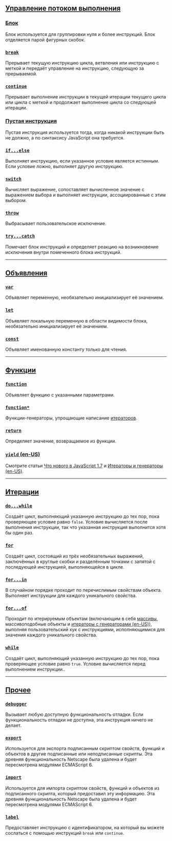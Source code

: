 ## [Управление потоком выполнения](https://developer.mozilla.org/ru/docs/Web/JavaScript/Reference/Statements#управление_потоком_выполнения)

### [Блок](https://developer.mozilla.org/ru/docs/Web/JavaScript/Reference/Statements/block)

Блок используется для группировки нуля и более инструкций. Блок отделяется парой фигурных скобок.

### [`break`](https://developer.mozilla.org/ru/docs/Web/JavaScript/Reference/Statements/break)

Прерывает текущую инструкцию цикла, ветвления или инструкцию с меткой и передаёт управление на инструкцию, следующую за прерываемой.

### [`continue`](https://developer.mozilla.org/ru/docs/Web/JavaScript/Reference/Statements/continue)

Прерывает выполнение инструкции в текущей итерации текущего цикла или цикла с меткой и продолжает выполнение цикла со следующей итерации.

### [Пустая инструкция](https://developer.mozilla.org/ru/docs/Web/JavaScript/Reference/Statements/Empty)

Пустая инструкция используется тогда, когда никакой инструкции быть не должно, а по синтаксису JavaScript она требуется.

### [`if...else`](https://developer.mozilla.org/ru/docs/Web/JavaScript/Reference/Statements/if...else)

Выполняет инструкцию, если указанное условие является истинным. Если условие ложно, выполняет другую инструкцию.

### [`switch`](https://developer.mozilla.org/ru/docs/Web/JavaScript/Reference/Statements/switch)

Вычисляет выражение, сопоставляет вычисленное значение с выражением выбора и выполняет инструкции, ассоциированные с этим выбором.

### [`throw`](https://developer.mozilla.org/ru/docs/Web/JavaScript/Reference/Statements/throw)

Выбрасывает пользовательское исключение.

### [`try...catch`](https://developer.mozilla.org/ru/docs/Web/JavaScript/Reference/Statements/try...catch)

Помечает блок инструкций и определяет реакцию на возникновение исключения внутри помеченного блока инструкций.

---

## [Объявления](https://developer.mozilla.org/ru/docs/Web/JavaScript/Reference/Statements#объявления)

### [`var`](https://developer.mozilla.org/ru/docs/Web/JavaScript/Reference/Statements/var)

Объявляет переменную, необязательно инициализирует её значением.

### [`let`](https://developer.mozilla.org/ru/docs/Web/JavaScript/Reference/Statements/let)

Объявляет локальную переменную в области видимости блока, необязательно инициализирует её значением.

### [`const`](https://developer.mozilla.org/ru/docs/Web/JavaScript/Reference/Statements/const)

Объявляет именованную константу только для чтения.

---

## [Функции](https://developer.mozilla.org/ru/docs/Web/JavaScript/Reference/Statements#функции)

### [`function`](https://developer.mozilla.org/ru/docs/Web/JavaScript/Reference/Statements/function)

Объявляет функцию с указанными параметрами.

### [`function*`](https://developer.mozilla.org/ru/docs/Web/JavaScript/Reference/Statements/function*)

Функции-генераторы, упрощающие написание [итераторов](https://developer.mozilla.org/ru/docs/Web/JavaScript/Reference/Iteration_protocols).

### [`return`](https://developer.mozilla.org/ru/docs/Web/JavaScript/Reference/Statements/return)

Определяет значение, возвращаемое из функции.

### [`yield` (en-US)](https://developer.mozilla.org/en-US/docs/Web/JavaScript/Reference/Operators/yield "Currently only available in English (US)")

Смотрите статьи [Что нового в JavaScript 1.7](https://developer.mozilla.org/ru/docs/Web/JavaScript/New_in_JavaScript/1.7 "This is a link to an unwritten page") и [Итераторы и генераторы (en-US)](https://developer.mozilla.org/en-US/docs/Web/JavaScript/Guide/Iterators_and_generators "Currently only available in English (US)").

---

## [Итерации](https://developer.mozilla.org/ru/docs/Web/JavaScript/Reference/Statements#итерации)

### [`do...while`](https://developer.mozilla.org/ru/docs/Web/JavaScript/Reference/Statements/do...while)

Создаёт цикл, выполняющий указанную инструкцию до тех пор, пока проверяющее условие равно `false`. Условие вычисляется после выполнения инструкции, так что указанная инструкция выполнится хотя бы один раз.

### [`for`](https://developer.mozilla.org/ru/docs/Web/JavaScript/Reference/Statements/for)

Создаёт цикл, состоящий из трёх необязательных выражений, заключённых в круглые скобки и разделённым точками с запятой с последующей инструкцией, выполняющейся в цикле.

### [`for...in`](https://developer.mozilla.org/ru/docs/Web/JavaScript/Reference/Statements/for...in)

В случайном порядке проходит по перечислимым свойствам объекта. Выполняет инструкции для каждого уникального свойства.

 ### [`for...of`](https://developer.mozilla.org/ru/docs/Web/JavaScript/Reference/Statements/for...of)

Проходит по итерируемым объектам (включающим в себя [массивы](https://developer.mozilla.org/ru/docs/Web/JavaScript/Reference/Global_Objects/Array), массивоподобные объекты и [итераторы с генераторами (en-US)](https://developer.mozilla.org/en-US/docs/Web/JavaScript/Guide/Iterators_and_generators "Currently only available in English (US)")), выполняя пользовательский хук с инструкциями, исполняющимися для значения каждого уникального свойства.

### [`while`](https://developer.mozilla.org/ru/docs/Web/JavaScript/Reference/Statements/while)

Создаёт цикл, выполняющий указанную инструкцию до тех пор, пока проверяющее условие равно `true`. Условие вычисляется перед выполнением инструкции..

---

## [Прочее](https://developer.mozilla.org/ru/docs/Web/JavaScript/Reference/Statements#прочее)

### [`debugger`](https://developer.mozilla.org/ru/docs/Web/JavaScript/Reference/Statements/debugger)

Вызывает любую доступную функциональность отладки. Если функциональность отладки не доступна, эта инструкция ничего не делает.

### [`export`](https://developer.mozilla.org/ru/docs/Web/JavaScript/Reference/Statements/export)

Используется для экспорта подписанным скриптом свойств, функций и объектов в другие подписанные или неподписанные скрипты. Эта древняя функциональность Netscape была удалена и будет пересмотрена модулями ECMAScript 6.

### [`import`](https://developer.mozilla.org/ru/docs/Web/JavaScript/Reference/Statements/import)

Используется для импорта скриптом свойств, функций и объектов из подписанного скрипта, который предоставил эту информацию. Эта древняя функциональность Netscape была удалена и будет пересмотрена модулями ECMAScript 6.

### [`label`](https://developer.mozilla.org/ru/docs/Web/JavaScript/Reference/Statements/label)

Предоставляет инструкцию с идентификатором, на который вы можете сослаться с помощью инструкций `break` или `continue`.